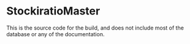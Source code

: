 # StockiratioMaster

This is the source code for the build, and does not include most of the database or any of the documentation.
